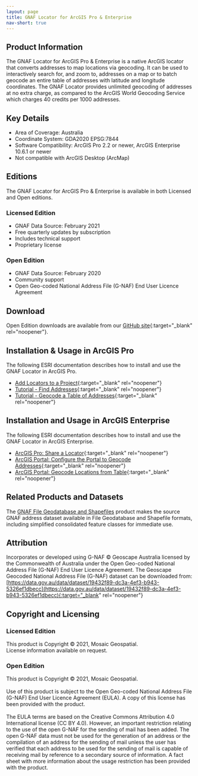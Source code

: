 ```yaml
---
layout: page
title: GNAF Locator for ArcGIS Pro & Enterprise
nav-short: true
---
```

## Product Information
The GNAF Locator for ArcGIS Pro & Enterprise is a native ArcGIS locator that converts addresses to map locations via geocoding. It can be used to interactively search for, and zoom to, addresses on a map or to batch geocode an entire table of addresses with latitude and longitude coordinates. The GNAF Locator provides unlimited geocoding of addresses at no extra charge, as compared to the ArcGIS World Geocoding Service which charges 40 credits per 1000 addresses.

## Key Details
* Area of Coverage: Australia
* Coordinate System: GDA2020 EPSG:7844
* Software Compatibility: ArcGIS Pro 2.2 or newer, ArcGIS Enterprise 10.6.1 or newer
* Not compatible with ArcGIS Desktop (ArcMap)

## Editions
The GNAF Locator for ArcGIS Pro & Enterprise is available in both Licensed and Open editions.
### Licensed Edition
* GNAF Data Source: February 2021
* Free quarterly updates by subscription
* Includes technical support
* Proprietary license

### Open Edition
* GNAF Data Source: February 2020
* Community support
* Open Geo-coded National Address File (G-NAF) End User Licence Agreement

## Download
Open Edition downloads are available from our [GitHub site](https://github.com/mosaicgeospatial/gnaf-locator-for-arcgis){:target="_blank" rel="noopener"}.

## Installation & Usage in ArcGIS Pro
The following ESRI documentation describes how to install and use the GNAF Locator in ArcGIS Pro.
* [Add Locators to a Project](https://pro.arcgis.com/en/pro-app/latest/help/data/geocoding/add-locators-to-aproject.htm){:target="_blank" rel="noopener"}
* [Tutorial - Find Addresses](https://pro.arcgis.com/en/pro-app/latest/help/data/geocoding/tutorial-find-addresses.htm){:target="_blank" rel="noopener"}
* [Tutorial - Geocode a Table of Addresses](https://pro.arcgis.com/en/pro-app/latest/help/data/geocoding/tutorial-geocode-a-table-ofaddresses.htm){:target="_blank" rel="noopener"}

## Installation and Usage in ArcGIS Enterprise
The following ESRI documentation describes how to install and use the GNAF Locator in ArcGIS Enterprise.
* [ArcGIS Pro: Share a Locator](https://pro.arcgis.com/en/pro-app/latest/help/data/geocoding/share-a-locator.htm){:target="_blank" rel="noopener"}
* [ArcGIS Portal: Configure the Portal to Geocode Addresses](https://enterprise.arcgis.com/en/portal/latest/administer/windows/configure-portal-togeocode-addresses.htm){:target="_blank" rel="noopener"}
* [ArcGIS Portal: Geocode Locations from Table](https://enterprise.arcgis.com/en/portal/latest/use/geocode-locations-from-table.htm){:target="_blank" rel="noopener"}

## Related Products and Datasets
The [GNAF File Geodatabase and Shapefiles](https://www.mosaicgeospatial.com/gnaf_fgdb_shapefile) product makes the source GNAF address dataset available in File Geodatabase and Shapefile formats, including simplified consolidated feature classes for immediate use.

## Attribution
Incorporates or developed using G-NAF © Geoscape Australia licensed by the Commonwealth of Australia under the Open Geo-coded National Address File (G-NAF) End User Licence Agreement. The Geoscape Geocoded National Address File (G-NAF) dataset can be downloaded from: [https://data.gov.au/data/dataset/19432f89-dc3a-4ef3-b943-5326ef1dbecc](https://data.gov.au/data/dataset/19432f89-dc3a-4ef3-b943-5326ef1dbecc){:target="_blank" rel="noopener"}

## Copyright and Licensing
### Licensed Edition
This product is Copyright © 2021, Mosaic Geospatial.<br/>
License information available on request.

### Open Edition
This product is Copyright © 2021, Mosaic Geospatial.<br/>
<br/>
Use of this product is subject to the Open Geo-coded National Address File (G-NAF) End User Licence Agreement (EULA). A copy of this license has been provided with the product.<br/>
<br/>
The EULA terms are based on the Creative Commons Attribution 4.0 International license (CC BY 4.0). However, an important restriction relating to the use of the open G-NAF for the sending of mail has been added. The open G-NAF data must not be used for the generation of an address or the compilation of an address for the sending of mail unless the user has verified that each address to be used for the sending of mail is capable of receiving mail by reference to a secondary source of information. A fact sheet with more information about the usage restriction has been provided with the product.
